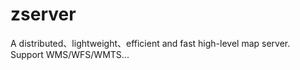 # zserver
A distributed、lightweight、efficient and fast high-level map server. Support WMS/WFS/WMTS...
